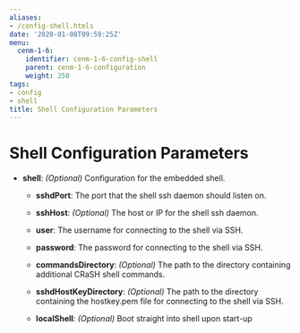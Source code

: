 ```yaml
---
aliases:
- /config-shell.htmls
date: '2020-01-08T09:59:25Z'
menu:
  cenm-1-6:
    identifier: cenm-1-6-config-shell
    parent: cenm-1-6-configuration
    weight: 250
tags:
- config
- shell
title: Shell Configuration Parameters
---
```



# Shell Configuration Parameters


* **shell**:
*(Optional)* Configuration for the embedded shell.


  * **sshdPort**:
  The port that the shell ssh daemon should listen on.


  * **sshHost**:
  *(Optional)* The host or IP for the shell ssh daemon.


  * **user**:
  The username for connecting to the shell via SSH.


  * **password**:
  The password for connecting to the shell via SSH.


  * **commandsDirectory**:
  *(Optional)* The path to the directory containing additional CRaSH shell commands.


  * **sshdHostKeyDirectory**:
  *(Optional)* The path to the directory containing the hostkey.pem file for connecting to the shell via SSH.


  * **localShell**:
  *(Optional)* Boot straight into shell upon start-up
